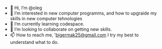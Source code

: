- 👋 Hi, I’m @oleg      
- 👀 I’m interested in new computer programms, and how to upgraide my skills in new computer tehnologies 
- 🌱 I’m currently learning codespace.
- 💞️ I’m looking to collaborate on getting new skills.
- 📫 How to reach me, 'bigermak25@gmail.com
I try my best to understand what to do.
<!---I can do it
olegjer/olegjer is a ✨ special ✨ repository because its `README.md` (this file) appears on your GitHub profile.
You can click the Preview link to take a look at your changes.
--->

